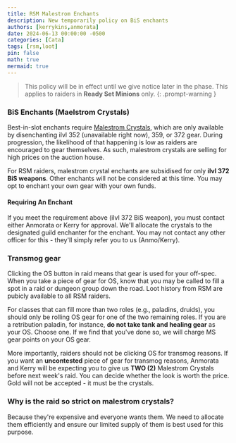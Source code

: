 ```yaml
---
title: RSM Malestrom Enchants
description: New temporarily policy on BiS enchants
authors: [kerrykins,anmorata]
date: 2024-06-13 00:00:00 -0500
categories: [Cata]
tags: [rsm,loot]
pin: false
math: true
mermaid: true
---
```


> This policy will be in effect until we give notice later in the phase. This applies to raiders in **Ready Set Minions** only.
{: .prompt-warning }

### BiS Enchants (Maelstrom Crystals)

Best-in-slot enchants require [Malestrom Crystals](https://www.wowhead.com/cata/item=52722/maelstrom-crystal), which are only available by disenchanting ilvl 352 (unavailable right now), 359, or 372 gear. During progression, the likelihood of that happening is low as raiders are encouraged to gear themselves. As such, malestrom crystals are selling for high prices on the auction house. 

For RSM raiders, malestrom crystal enchants are subsidised for only **ilvl 372 BiS weapons**. Other enchants will not be considered at this time. You may opt to enchant your own gear with your own funds. 

#### Requiring An Enchant

If you meet the requirement above (ilvl 372 BiS weapon), you must contact either Anmorata or Kerry for approval. We'll allocate the crystals to the designated guild enchanter for the enchant. You may not contact any other officer for this - they'll simply refer you to us (Anmo/Kerry). 

### Transmog gear

Clicking the OS button in raid means that gear is used for your off-spec. When you take a piece of gear for OS, know that you may be called to fill a spot in a raid or dungeon group down the road. Loot history from RSM are pubicly available to all RSM raiders. 

For classes that can fill more than two roles (e.g., paladins, druids), you should only be rolling OS gear for one of the two remaining roles. If you are a retribution paladin, for instance, __do not take tank **and** healing gear__ as your OS. Choose one. If we find that you've done so, we will charge MS gear points on your OS gear. 

More importantly, raiders should not be clicking OS for transmog reasons. If you want an **uncontested** piece of gear for transmog reasons, Anmorata and Kerry will be expecting you to give us **TWO (2)** Malestrom Crystals before next week's raid. You can decide whether the look is worth the price. Gold will not be accepted - it must be the crystals. 

### Why is the raid so strict on malestrom crystals?

Because they're expensive and everyone wants them. We need to allocate them efficiently and ensure our limited supply of them is best used for this purpose. 
